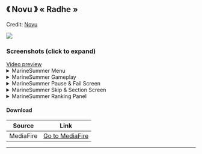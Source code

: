 ## 《 Novu 》  «  Radhe »
Credit: [Novu](https://osu.ppy.sh/users/17561095)

![]( https://i.imgur.com/dIZ16wN.png )

### Screenshots (click to expand)
<a href="https://www.youtube.com/watch?v=iIIfWIOTLl8&t=71s" target="_blank">
 Video preview
</a>

<details>
<summary>MarineSummer Menu</summary>
<img src="https://i.imgur.com/r643eJo.png" title="Menu Background">
<img src="https://i.imgur.com/FYofVM4.png" title="Song Select">
<img src="https://i.imgur.com/Zr8vdm8.png" title="Select Modes">
<img src="https://i.imgur.com/F0QLKaG.png" title="Mod Icons">
</details>

<details>
<summary>MarineSummer Gameplay</summary>
<img src="https://i.imgur.com/Y8h6vQg.png" title="Gameplay circles">
<img src="https://i.imgur.com/wGkMQKn.png" title="Gameplay circles">
</details>

<details>
<summary>MarineSummer Pause & Fail Screen</summary>
<img src="https://i.imgur.com/RV1zxDf.png" title="Screen Pause">
<img src="https://i.imgur.com/PkT5tsQ.png" title="Screen Fail">
</details>

<details>
<summary>MarineSummer Skip & Section Screen</summary>
<img src="https://i.imgur.com/Xm2CQfw.png" title="Screen Skip">
<img src="https://i.imgur.com/WqjN4ub.png" title="Screen Pass">
<img src="https://i.imgur.com/JZwZE0U.png" title="Screen Fail">
</details>

<details>
<summary>MarineSummer Ranking Panel</summary>
<img src="https://i.imgur.com/jNIJzc2.png" title="Ranking Panel">
<img src="https://i.imgur.com/1czkSjD.png" title="Ranking Panel">
</details>

#### Download
Source|Link|
|---|---|
|MediaFire|[Go to MediaFire](https://www.mediafire.com/file/wgxmzdat4hmkx3j/-_%25E3%2580%258A_E_%25E3%2580%258B_%25C2%25AB_Radhe_V1.1_-_LITE_%25C2%25BB_-.osk/file)|

___
